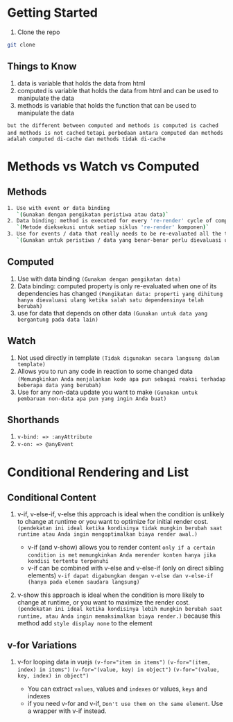 # Getting Started

1. Clone the repo

```sh
git clone
```

## Things to Know

1. data is variable that holds the data from html
2. computed is variable that holds the data from html and can be used to manipulate the data
3. methods is variable that holds the function that can be used to manipulate the data

`but the different between computed and methods is computed is cached and methods is not cached`
`tetapi perbedaan antara computed dan methods adalah computed di-cache dan methods tidak di-cache`

# Methods vs Watch vs Computed

## Methods

```sh
1. Use with event or data binding
   `(Gunakan dengan pengikatan peristiwa atau data)`
2. Data binding: method is executed for every 're-render' cycle of component
   `(Metode dieksekusi untuk setiap siklus 're-render' komponen)`
3. Use for events / data that really needs to be re-evaluated all the time.
   `(Gunakan untuk peristiwa / data yang benar-benar perlu dievaluasi ulang sepanjang waktu.)`
```

## Computed

1. Use with data binding `(Gunakan dengan pengikatan data)`
2. Data binding: computed property is only re-evaluated when one of its dependencies has changed
   `(Pengikatan data: properti yang dihitung hanya dievaluasi ulang ketika salah satu dependensinya telah berubah)`
3. use for data that depends on other data
   `(Gunakan untuk data yang bergantung pada data lain)`

## Watch

1. Not used directly in template `(Tidak digunakan secara langsung dalam template)`
2. Allows you to run any code in reaction to some changed data
   `(Memungkinkan Anda menjalankan kode apa pun sebagai reaksi terhadap beberapa data yang berubah)`
3. Use for any non-data update you want to make
   `(Gunakan untuk pembaruan non-data apa pun yang ingin Anda buat)`

## Shorthands

1. `v-bind: => :anyAttribute`
2. `v-on: => @anyEvent`

# Conditional Rendering and List

## Conditional Content

1. v-if, v-else-if, v-else
   this approach is ideal when the condition is unlikely to change at runtime or you want to optimize for initial render cost. `(pendekatan ini ideal ketika kondisinya tidak mungkin berubah saat runtime atau Anda ingin mengoptimalkan biaya render awal.)`

   -  v-if (and v-show) allows you to render content `only if a certain condition is met`
      `memungkinkan Anda merender konten hanya jika kondisi tertentu terpenuhi`
   -  v-if can be combined with v-else and v-else-if (only on direct sibling elements)
      `v-if dapat digabungkan dengan v-else dan v-else-if (hanya pada elemen saudara langsung)`

2. v-show
   this approach is ideal when the condition is more likely to change at runtime, or you want to maximize the render cost. `(pendekatan ini ideal ketika kondisinya lebih mungkin berubah saat runtime, atau Anda ingin memaksimalkan biaya render.)` because this method add `style display none` to the element

## v-for Variations

1. v-for
   looping data in vuejs
   `(v-for="item in items")` `(v-for="(item, index) in items")` `(v-for="(value, key) in object")` `(v-for="(value, key, index) in object")`

   -  You can extract `values`, values and `indexes` or values, `keys` and indexes
   -  if you need v-for and v-if, `Don't use them on the same element`.
      Use a wrapper with v-if instead.
